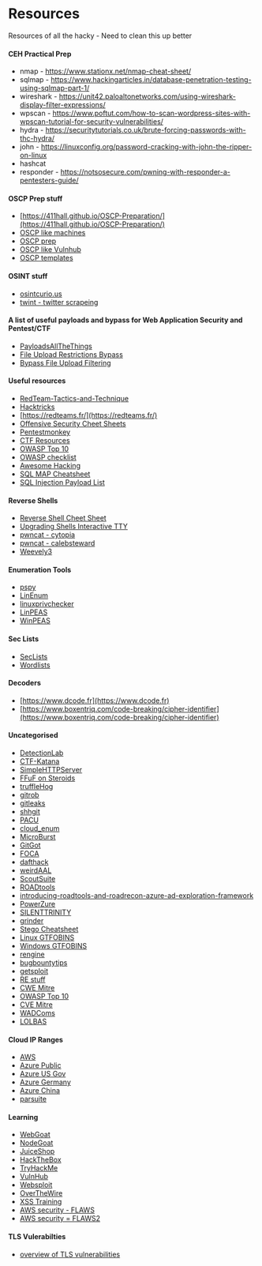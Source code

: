 # Resources
Resources of all the hacky - Need to clean this up better

#### CEH Practical Prep
- nmap - https://www.stationx.net/nmap-cheat-sheet/
- sqlmap - https://www.hackingarticles.in/database-penetration-testing-using-sqlmap-part-1/
- wireshark - https://unit42.paloaltonetworks.com/using-wireshark-display-filter-expressions/
- wpscan - https://www.poftut.com/how-to-scan-wordpress-sites-with-wpscan-tutorial-for-security-vulnerabilities/
- hydra - https://securitytutorials.co.uk/brute-forcing-passwords-with-thc-hydra/
- john - https://linuxconfig.org/password-cracking-with-john-the-ripper-on-linux
- hashcat
- responder - https://notsosecure.com/pwning-with-responder-a-pentesters-guide/

#### OSCP Prep stuff
- [https://411hall.github.io/OSCP-Preparation/](https://411hall.github.io/OSCP-Preparation/)
- [OSCP like machines](https://github.com/rkhal101/Hack-the-Box-OSCP-Preparation)
- [OSCP prep](https://mystiko.sh/?p=532)
- [OSCP like Vulnhub](https://www.abatchy.com/2017/02/oscp-like-vulnhub-vms)
- [OSCP templates](https://github.com/whoisflynn/OSCP-Exam-Report-Template)

#### OSINT stuff
- [osintcurio.us](https://osintcurio.us)
- [twint - twitter scrapeing](https://github.com/twintproject/twint)

#### A list of useful payloads and bypass for Web Application Security and Pentest/CTF 
- [PayloadsAllTheThings](https://github.com/swisskyrepo/PayloadsAllTheThings)
- [File Upload Restrictions Bypass](https://www.exploit-db.com/docs/english/45074-file-upload-restrictions-bypass.pdf)
- [Bypass File Upload Filtering](https://github.com/xapax/security/blob/master/bypass_image_upload.md)


#### Useful resources
- [RedTeam-Tactics-and-Technique](https://github.com/mantvydasb/RedTeam-Tactics-and-Techniques)
- [Hacktricks](https://book.hacktricks.xyz/)
- [https://redteams.fr/](https://redteams.fr/)
- [Offensive Security Cheet Sheets](https://ired.team/offensive-security-experiments/offensive-security-cheetsheets) 
- [Pentestmonkey](http://pentestmonkey.net/)
- [CTF Resources](https://github.com/welchbj/ctf/tree/master/docs)
- [OWASP Top 10](https://wiki.owasp.org/images/7/72/OWASP_Top_10-2017_(en).pdf.pdf)
- [OWASP checklist](https://github.com/tanprathan/OWASP-Testing-Checklist)
- [Awesome Hacking](https://github.com/carpedm20/awesome-hacking)
- [SQL MAP Cheatsheet](https://www.security-sleuth.com/sleuth-blog/2017/1/3/sqlmap-cheat-sheet)
- [SQL Injection Payload List](https://github.com/payloadbox/sql-injection-payload-list)


#### Reverse Shells
- [Reverse Shell Cheet Sheet](http://pentestmonkey.net/cheat-sheet/shells/reverse-shell-cheat-sheet)
- [Upgrading Shells Interactive TTY](https://blog.ropnop.com/upgrading-simple-shells-to-fully-interactive-ttys/)
- [pwncat - cytopia](https://github.com/cytopia/pwncat)
- [pwncat - calebsteward](https://github.com/calebstewart/pwncat)
- [Weevely3](https://github.com/epinna/weevely3)

#### Enumeration Tools
- [pspy](https://github.com/DominicBreuker/pspy)
- [LinEnum](https://github.com/rebootuser/LinEnum)
- [linuxprivchecker](https://github.com/sleventyeleven/linuxprivchecker)
- [LinPEAS](https://github.com/carlospolop/privilege-escalation-awesome-scripts-suite/tree/master/linPEAS)
- [WinPEAS](https://github.com/carlospolop/privilege-escalation-awesome-scripts-suite/tree/master/winPEAS)

#### Sec Lists
- [SecLists](https://github.com/danielmiessler/SecLists)
- [Wordlists](https://wordlists.assetnote.io/)

#### Decoders
- [https://www.dcode.fr](https://www.dcode.fr)
- [https://www.boxentriq.com/code-breaking/cipher-identifier](https://www.boxentriq.com/code-breaking/cipher-identifier)

#### Uncategorised
- [DetectionLab](https://github.com/clong/DetectionLab)
- [CTF-Katana](https://github.com/JohnHammond/ctf-katana)
- [SimpleHTTPServer](https://docs.python.org/2/library/simplehttpserver.html)
- [FFuF on Steroids](https://github.com/dark-warlord14/ffufplus)
- [truffleHog](https://github.com/dxa4481/truffleHog)
- [gitrob](https://github.com/michenriksen/gitrob)
- [gitleaks](https://github.com/zricethezav/gitleaks)
- [shhgit](https://shhgit.darkport.co.uk/)
- [PACU](https://github.com/RhinoSecurityLabs/pacu)
- [cloud_enum](https://github.com/initstring/cloud_enum)
- [MicroBurst](https://github.com/NetSPI/MicroBurst)
- [GitGot](https://github.com/BishopFox/GitGot)
- [FOCA](https://github.com/ElevenPaths/FOCA)
- [dafthack](https://github.com/dafthack)
- [weirdAAL](https://github.com/carnal0wnage/weirdAAL)
- [ScoutSuite](https://github.com/nccgroup/ScoutSuite)
- [ROADtools](https://github.com/dirkjanm/ROADtools)
- [introducing-roadtools-and-roadrecon-azure-ad-exploration-framework](https://dirkjanm.io/introducing-roadtools-and-roadrecon-azure-ad-exploration-framework/)
- [PowerZure](https://github.com/hausec/PowerZure)
- [SILENTTRINITY](https://github.com/byt3bl33d3r/SILENTTRINITY)
- [grinder](https://github.com/sdnewhop/grinder)
- [Stego Cheatsheet](https://0xrick.github.io/lists/stego/)
- [Linux GTFOBINS](https://gtfobins.github.io/)
- [Windows GTFOBINS](https://lolbas-project.github.io)
- [rengine](https://github.com/yogeshojha/rengine)
- [bugbountytips](https://hackanythingfor.blogspot.com/2020/07/bugbountytips.html)
- [getsploit](https://github.com/vulnersCom/getsploit)
- [RE stuff](https://www.notion.so/806c7afcbce24dc19e26fcd4b9c84f7b?v=21a0d4cde27942c48924ef5b078acc99)
- [CWE Mitre](https://cwe.mitre.org/)
- [OWASP Top 10](https://wiki.owasp.org/images/7/72/OWASP_Top_10-2017_(en).pdf.pdf)
- [CVE Mitre](https://cve.mitre.org/)
- [WADComs](https://wadcoms.github.io/)
- [LOLBAS](https://lolbas-project.github.io)

#### Cloud IP Ranges
- [AWS](https://ip-ranges.amazonaws.com/ip-ranges.json)
- [Azure Public](https://www.microsoft.com/en-us/download/details.aspx?id=56519)
- [Azure US Gov](https://www.microsoft.com/en-us/download/details.aspx?id=57063)
- [Azure Germany](https://www.microsoft.com/en-us/download/details.aspx?id=57064)
- [Azure China](https://www.microsoft.com/en-us/download/details.aspx?id=57062)
- [parsuite](https://github.com/arch4ngel/parsuite)

#### Learning
- [WebGoat](https://github.com/WebGoat/WebGoat)
- [NodeGoat](https://github.com/OWASP/NodeGoat)
- [JuiceShop](https://github.com/bkimminich/juice-shop)
- [HackTheBox](https://www.hackthebox.eu/)
- [TryHackMe](https://tryhackme.com)
- [VulnHub](https://www.vulnhub.com/)
- [Websploit](https://websploit.h4cker.org/)
- [OverTheWire](https://overthewire.org)
- [XSS Training](http://xss-game.appspot.com/)
- [AWS security - FLAWS](http://flaws.cloud/)
- [AWS security = FLAWS2](http://flaws2.cloud/)

#### TLS Vulerabilties
- [overview of TLS vulnerabilities](https://www.cloudinsidr.com/content/known-attack-vectors-against-tls-implementation-vulnerabilities/)


